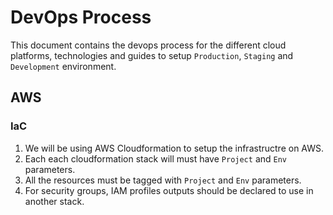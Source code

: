 # DevOps Process
This document contains the devops process for the different cloud platforms, technologies and guides to setup `Production`, `Staging` and `Development`  environment. 
## AWS
### IaC
1. We will be using AWS Cloudformation to setup the infrastructre on AWS.
2. Each each cloudformation stack will must have `Project` and `Env` parameters.
3. All the resources must be tagged with `Project` and `Env` parameters.
4. For security groups, IAM profiles outputs should be declared to use in another stack.



